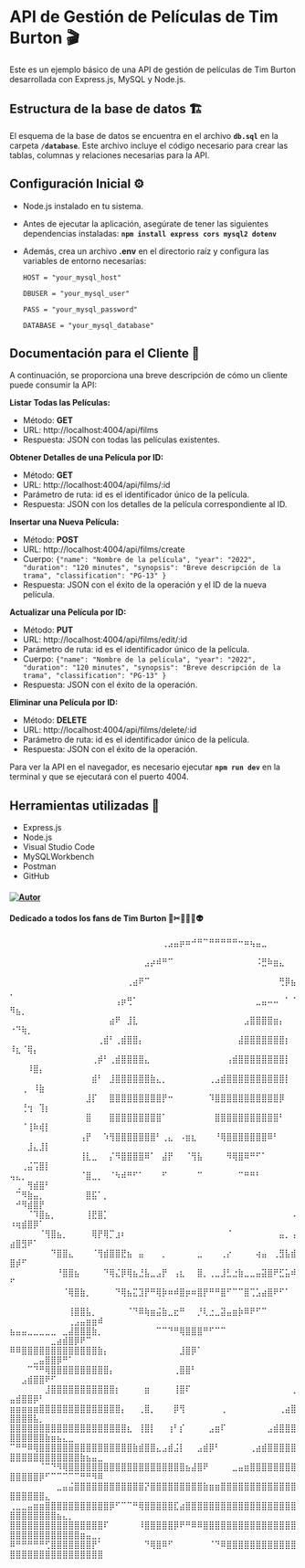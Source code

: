 
# API de Gestión de Películas de Tim Burton 🎬

Este es un ejemplo básico de una API de gestión de películas de Tim Burton desarrollada con Express.js, MySQL y Node.js.

## Estructura de la base de datos 🏗

El esquema de la base de datos se encuentra en el archivo **`db.sql`** en la carpeta **`/database`**. Este archivo incluye el código necesario para crear las tablas, columnas y relaciones necesarias para la API.

## Configuración Inicial ⚙️
- Node.js instalado en tu sistema.
- Antes de ejecutar la aplicación, asegúrate de tener las siguientes dependencias instaladas: **`npm install express cors mysql2 dotenv`**

- Además, crea un archivo **.env** en el directorio raíz y configura las variables de entorno necesarias:

      HOST = "your_mysql_host"

      DBUSER = "your_mysql_user"

      PASS = "your_mysql_password"

      DATABASE = "your_mysql_database"
  

## Documentación para el Cliente 📂

A continuación, se proporciona una breve descripción de cómo un cliente puede consumir la API:

**Listar Todas las Películas:** 

- Método: **GET**
- URL: http://localhost:4004/api/films
- Respuesta: JSON con todas las películas existentes.

**Obtener Detalles de una Película por ID:**

- Método: **GET**
- URL: http://localhost:4004/api/films/:id
- Parámetro de ruta: id es el identificador único de la película.
- Respuesta: JSON con los detalles de la película correspondiente al ID.

**Insertar una Nueva Película:**

- Método: **POST**
- URL: http://localhost:4004/api/films/create
- Cuerpo: `{"name": "Nombre de la película", "year": "2022", "duration": "120 minutes", "synopsis": "Breve descripción de la trama", "classification": "PG-13" }`
- Respuesta: JSON con el éxito de la operación y el ID de la nueva película.

**Actualizar una Película por ID:**

- Método: **PUT**
- URL: http://localhost:4004/api/films/edit/:id
- Parámetro de ruta: id es el identificador único de la película.
- Cuerpo: `{"name": "Nombre de la película", "year": "2022", "duration": "120 minutes", "synopsis": "Breve descripción de la trama", "classification": "PG-13" }`
- Respuesta: JSON con el éxito de la operación.

**Eliminar una Película por ID:**

- Método: **DELETE**
- URL: http://localhost:4004/api/films/delete/:id
- Parámetro de ruta: id es el identificador único de la película.
- Respuesta: JSON con el éxito de la operación.

Para ver la API en el navegador, es necesario ejecutar **`npm run dev`** en la terminal y que se ejecutará con el puerto 4004.

## Herramientas utilizadas 🧰

* Express.js
* Node.js
* Visual Studio Code
* MySQLWorkbench
* Postman
* GitHub

#### [![Autor](https://img.shields.io/badge/-%20Ainhoa%20de%20las%20Heras%20-%20Pink?logo=github&labelColor=grey&color=rgb(60%2C%20211%2C%20211))](https://github.com/Ainhoadlhs)
#### Dedicado a todos los fans de Tim Burton 🎃✂🦇🎥💀👽

⠀⠀⠀⠀⠀⠀⠀⠀⠀⠀⠀⠀⠀⠀⠀⠀⠀⠀⠀⠀⠀⠀⠀⠀⠀⠀⢀⣠⣤⡶⠶⠚⠛⠉⠛⠛⠛⠛⠛⠒⠶⢦⣤⣀⠀⠀⠀⠀⠀⠀⠀⠀⠀⠀⠀⠀⠀⠀⠀⠀⠀⠀⠀⠀⠀
⠀⠀⠀⠀⠀⠀⠀⠀⠀⠀⠀⠀⠀⠀⠀⠀⠀⠀⠀⠀⠀⠀⠀⣠⡴⠾⠛⠉⠀⠀⠀⠀⠀⠀⠀⠀⠀⠀⠀⠀⠀⠀⠨⣛⠷⣶⣄⠀⠀⠀⠀⠀⠀⠀⠀⠀⠀⠀⠀⠀⠀⠀⠀⠀⠀
⠀⠀⠀⠀⠀⠀⠀⠀⠀⠀⠀⠀⠀⠀⠀⠀⠀⠀⠀⠀⢀⣴⠟⠉⠀⠀⠀⠀⠀⠀⠀⠀⠀⠀⠀⠀⠀⠀⠀⠀⠀⠀⠀⠀⠀⠀⢛⡿⣦⡀⠀⠀⠀⠀⠀⠀⠀⠀⠀⠀⠀⠀⠀⠀⠀
⠀⠀⠀⠀⠀⠀⠀⠀⠀⠀⠀⠀⠀⠀⠀⠀⠀⠀⢠⡶⢛⠁⠀⠀⠀⠀⠀⠀⠀⠀⠀⠀⠀⠀⠀⠀⠀⠀⠀⠀⠀⠀⣀⣤⠤⠤⠀⠁⠈⠻⣦⡀⠀⠀⠀⠀⠀⠀⠀⠀⠀⠀⠀⠀⠀
⠀⠀⠀⠀⠀⠀⠀⠀⠀⠀⠀⠀⠀⠀⠀⠀⠀⣴⠟⠀⣸⣇⠀⠀⠀⠀⠀⠀⠀⠀⠀⠀⠀⠀⠀⠀⠀⠀⠀⠀⣠⣿⣿⣿⣿⣶⡄⠀⠀⠐⠙⢷⡀⠀⠀⠀⠀⠀⠀⠀⠀⠀⠀⠀⠀
⠀⠀⠀⠀⠀⠀⠀⠀⠀⠀⠀⠀⠀⠀⠀⢀⣾⠃⢀⣾⣿⣿⡄⠀⠀⠀⠀⠀⠀⠀⠀⠀⠀⠀⠀⠀⠀⠀⠀⣼⣿⣿⣿⣿⣿⣿⣿⡆⠀⠸⣆⠈⢿⡄⠀⠀⠀⠀⠀⠀⠀⠀⠀⠀⠀
⠀⠀⠀⠀⠀⠀⠀⠀⠀⠀⠀⠀⠀⠀⢀⡾⠃⢀⣾⣿⣿⣿⣿⣄⠀⠀⠀⠀⠀⠀⠀⠀⠀⠀⠀⠀⠀⢠⣾⣿⣿⣿⣿⣿⣿⣿⣿⡇⠀⠀⠀⠀⠸⣿⡄⠀⠀⠀⠀⠀⠀⠀⠀⠀⠀
⠀⠀⠀⠀⠀⠀⠀⠀⠀⠀⠀⠀⠀⠀⣾⠃⠀⣸⣿⣿⣿⣿⣿⣿⣷⣄⡀⠀⠀⠀⠀⠀⠀⠀⢀⣠⣾⣿⣿⣿⣿⣿⣿⣿⣿⣿⣿⡇⠀⠀⠀⢀⠀⠸⣷⠀⠀⠀⠀⠀⠀⠀⠀⠀⠀
⠀⠀⠀⠀⠀⠀⠀⠀⠀⠀⠀⠀⠀⣸⡏⠀⠀⣿⣿⣿⣿⣿⣿⣿⣿⣿⡟⠒⠀⠀⠀⠀⠀⠀⠹⣿⣿⣿⣿⣿⣿⣿⣿⣿⣿⣿⡿⠀⠀⠀⠀⢘⢲⠀⢹⡆⠀⠀⠀⠀⠀⠀⠀⠀⠀
⠀⠀⠀⠀⠀⠀⠀⠀⠀⠀⠀⠀⠀⣿⠀⠀⠀⣿⣿⣿⣿⣿⣿⣿⣿⣿⠁⠀⠀⠀⠀⠀⠀⠀⠀⣿⣿⣿⣿⣿⣿⣿⣿⣿⣿⣿⠃⠀⠀⠀⠀⠈⢸⠷⢾⡇⠀⠀⠀⠀⠀⠀⠀⠀⠀
⠀⠀⠀⠀⠀⠀⠀⠀⠀⠀⠀⠀⢠⡟⠀⠀⠱⢻⣿⣿⣿⣿⣿⣿⣿⠃⢀⣄⠀⠠⣶⣆⠀⠀⠀⠘⢿⣿⣿⣿⣿⣿⣿⣿⠿⠃⠀⠀⠀⠀⠀⠀⣸⣄⣸⡇⠀⠀⠀⠀⠀⠀⠀⠀⠀
⠀⠀⠀⠀⠀⠀⠀⠀⠀⠀⠀⠀⢸⣇⣀⠀⠀⡌⠻⣿⣿⣿⣿⠿⠁⠀⣼⡟⠀⠀⠈⢻⣧⠀⠀⠀⠀⠻⢿⣿⠿⠛⠋⠁⠀⠀⠀⠀⠀⠀⠀⢀⣬⢩⣿⡇⠀⠀⠀⠀⠀⠀⠀⠀⠀
⢤⣄⡀⠀⠀⠀⠀⠀⠀⠀⠀⠀⠈⣿⣀⡀⠀⠈⠳⠾⠛⠋⠁⠀⠀⠀⠋⠀⠀⠀⠀⠀⠉⠀⠀⠀⠀⠀⠀⠉⠛⠛⠃⠀⠀⠀⠀⠀⠀⠀⢀⠀⢻⣾⣿⠃⠀⠀⠀⠀⠀⠀⠀⠀⠀
⠀⠉⠻⣷⣤⡀⠀⠀⠀⠀⠀⠀⠀⣿⣯⠁⡀⠀⠀⠀⠀⠀⠀⠀⠀⠀⠀⠀⠀⠀⠀⠀⠀⠀⠀⠀⠀⠀⠀⠀⠀⠀⠀⠀⠀⠀⠀⠀⠀⠀⠚⠻⣾⣿⡟⠀⠀⠀⠀⠀⠀⠀⠀⠀⠀
⠀⠀⠀⠈⠹⣿⣦⡀⠀⠀⠀⠀⠀⢸⣟⣿⡁⠀⠀⠀⠀⠀⠀⠀⠀⠀⠀⠀⠀⠀⠀⠀⠀⠀⠀⠀⠀⠀⠀⠀⠀⠀⠀⠀⠀⠀⠀⠀⠠⠰⢶⣾⣿⡿⠁⠀⠀⠀⠀⠀⠀⠀⠀⠀⠀
⠀⠀⠀⠀⠀⠈⢻⣿⣦⡀⠀⠀⠀⠀⢿⡟⢿⡉⣰⠆⠀⠀⠀⠀⠀⠀⠀⠀⠀⠀⠀⠀⠀⠀⠀⠀⠀⠈⠀⠀⠀⠀⠀⠀⠀⠀⣤⡀⢠⣴⣿⣻⠟⠁⠀⠀⠀⠀⠀⠀⠀⠀⠀⠀⠀
⠀⠀⠀⠀⠀⠀⠀⠙⣿⣿⣄⠀⠀⠀⠈⢻⣾⣿⣿⣟⣦⠀⣤⠀⠀⠀⡀⠀⠀⠀⠀⠀⣀⠀⠀⠀⢀⡔⠀⠀⠀⠀⢴⣤⠀⢀⣻⣧⣾⣿⡾⠋⠀⠀⠀⠀⠀⠀⠀⠀⠀⠀⠀⠀⠀
⠀⠀⠀⠀⠀⠀⠀⠀⠘⣿⣿⣦⠀⠀⠀⠀⠙⢿⣌⡿⢿⣦⣘⣧⣀⣠⡟⠀⢠⣆⠀⠀⣿⡀⢀⣀⣸⣃⣐⣷⣀⣀⣤⣽⣿⠟⣋⣥⠾⠋⠀⠀⠀⠀⠀⠀⠀⠀⠀⠀⠀⠀⠀⠀⠀
⠀⠀⠀⠀⠀⠀⠀⠀⠀⠈⢿⣿⣷⡀⠀⠀⠀⠀⠙⢿⣦⣍⣹⡟⠛⢿⡷⠶⠾⣿⡶⠶⣿⡟⠛⠛⣿⠋⠉⠉⣿⢉⣡⣴⣿⠟⠋⠁⠀⠀⠀⠀⠀⠀⠀⠀⠀⠀⠀⠀⠀⠀⠀⠀⠀
⠀⠀⠀⠀⠀⠀⠀⠀⠀⠀⢸⣿⣿⣧⡀⠀⠀⠀⠀⠀⠈⠙⠿⢷⣶⣬⣷⣀⣖⠛⠀⠀⡘⢇⣐⣀⣽⣤⣶⡷⠿⠟⠋⠉⠀⠀⠀⠀⠀⠀⠀⠀⠀⠀⠀⠀⠀⠀⠀⢀⣠⣤⣶⣶⠾
⣦⣤⣤⣀⣀⣀⣀⣀⠀⣀⣼⣿⣿⣿⣷⡀⠀⠀⠀⠀⠀⠀⠀⠀⠀⠉⠉⠙⠛⢿⣿⣿⣿⠛⠋⠉⠉⠀⠀⠀⠀⠀⠀⠀⠀⠀⠀⠀⠀⠀⠀⠀⠀⠀⠀⠀⣀⣴⣾⣿⡿⠟⠉⠀⠀
⠿⠿⣿⣿⣿⣿⣿⣿⣿⣿⣿⣿⣿⣿⣿⣷⡄⠀⠀⠀⠀⠀⠀⠀⠀⠀⠀⠀⠀⣸⣿⡿⠁⠀⠀⠀⠀⠀⠀⠀⠀⠀⠀⠀⠀⠀⠀⠀⠀⠀⠀⠀⠀⣀⣤⣿⣿⡿⠛⠁⠀⠀⠀⠀⠀
⠀⠀⠀⠉⠙⠛⢿⣿⣿⣿⣿⣿⣿⣿⣿⣿⣿⡄⠀⠀⠀⠀⠀⠀⠀⠀⠀⠀⢀⣿⣿⠃⠀⠀⠀⠀⠀⠀⠀⠀⠀⠀⠀⠀⠀⠀⠀⠀⠀⠀⠀⣠⣾⣿⣿⠟⠋⠀⠀⠀⠀⠀⠀⠀⠀
⠀⠀⠀⠀⠀⠀⣸⣿⣿⣿⣿⣿⣿⣿⣿⣿⣿⣿⡆⠀⠀⠀⠀⣶⠀⠀⠀⠀⢸⣿⠏⠀⠀⠀⠀⠀⠀⠀⠀⠀⠀⠀⠀⠀⠀⠀⠀⠀⢀⣤⣾⣿⣿⡿⠃⠀⠀⠀⠀⠀⠀⠀⠀⠀⠀
⣶⣶⣶⣶⣶⣿⣿⣿⣿⣿⣿⣿⣿⣿⣿⣿⣿⣿⣿⡄⠀⠀⢀⣿⡀⠀⠀⠀⡿⢻⠀⠀⠀⠀⠀⠀⢀⠀⠀⠀⠀⠀⠀⠀⠀⠀⢀⣴⣿⣿⣿⣿⣿⣧⡀⠀⠀⠀⠀⠀⠀⠀⠀⠀⠀
⣿⣿⣿⣿⣿⣿⣿⣿⣿⣿⣿⣿⣿⣿⣿⣿⣿⣿⣿⣿⣆⠀⢸⣿⡇⠀⠀⢰⠃⡎⠀⠀⠀⠀⣠⣶⠏⠀⠀⠀⠀⠀⠀⠀⣠⣾⣿⣿⣿⣿⣿⣿⣿⣿⣿⣷⣶⣦⣄⣀⠀⠀⠀⠀⠀
⠉⠛⠛⠿⢿⣿⣿⣿⣿⣿⣿⣿⣿⣿⣿⣿⣿⣿⣿⣿⣿⣷⣾⣿⣿⣄⣠⣾⣨⡇⠀⠀⣠⣾⡿⠃⠀⠀⠀⠀⠀⢀⣴⣾⣿⣿⣿⣿⣿⣿⣿⣿⣿⣿⣿⣿⣿⣿⣿⣿⣿⣷⣦⣤⣀
⠀⠀⠀⠀⠀⠈⠉⠙⠻⢿⣿⣿⣿⣿⣿⣿⣿⣿⣿⣿⣿⣿⣿⣿⣿⣿⣿⣿⣿⣿⣦⣼⣿⠟⠀⠀⠀⠀⣀⣤⣶⣿⣿⣿⣿⣿⣿⣿⣿⣿⣿⣿⣿⣿⡿⠋⠉⠉⠉⠉⠉⠛⠛⠻⠿
⠀⠀⠀⠀⠀⠀⠀⠀⣀⣤⣬⣿⣿⣿⣿⣿⣿⣿⣿⣿⣿⣿⣿⡝⣿⣿⣿⣿⣿⣿⣿⣿⣿⣷⣶⣶⣿⣿⣿⣿⣿⣿⣿⣿⣿⣿⣿⣿⣿⣿⣿⣿⣿⣿⣿⣄⠀⠀⠀⠀⠀⠀⠀⠀⠀
⢀⣀⣀⣤⣶⣶⣿⣿⣿⣿⣿⣿⣿⣿⣿⣿⣿⡿⠋⠉⠉⠛⢿⣿⣿⣿⣿⣿⣏⣴⣿⣿⣿⣿⣿⣿⣿⣿⣿⣿⣿⣿⣿⣿⣿⣿⣿⣿⣿⣿⣿⣿⣿⣿⣿⣿⣿⣦⣄⡀⠀⠀⠀⠀⠀
⣿⣿⣿⣿⣿⣿⣿⣿⣿⣿⣿⣿⣿⣿⣿⣿⠏⠀⠀⠀⠀⠀⠸⣿⣿⣿⣿⣿⡿⠟⠛⠿⠿⣿⣿⣿⣿⣿⣿⣿⣿⣿⣿⣿⣿⣿⣿⣿⣿⣿⣿⣿⣿⣿⣿⣿⣿⣿⣿⣿⣿⣶⣤⣀⡀
⠿⠛⠛⠛⠛⠛⢋⣿⣿⣿⣿⣿⣿⣿⡟⠁⠀⠀⠀⠀⠀⠀⠀⠙⢿⣿⠿⠋⠀⠀⠀⠀⠀⠀⠈⠙⠿⣿⣿⣿⣿⣿⣿⣿⣿⣿⣿⣿⣿⣿⣿⣿⣿⣿⣿⣿⣿⣿⣿⣿⣿⣿⣿⣿⣿

